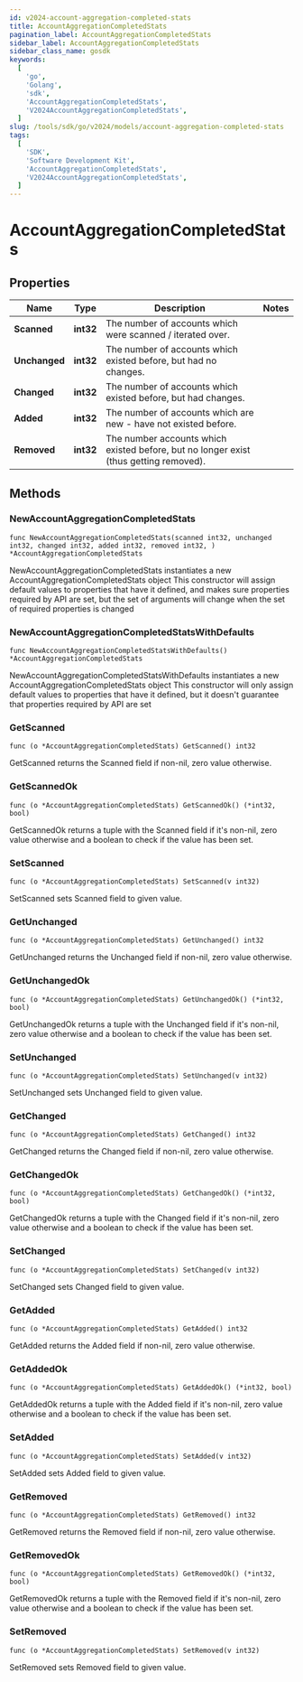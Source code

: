 ```yaml
---
id: v2024-account-aggregation-completed-stats
title: AccountAggregationCompletedStats
pagination_label: AccountAggregationCompletedStats
sidebar_label: AccountAggregationCompletedStats
sidebar_class_name: gosdk
keywords:
  [
    'go',
    'Golang',
    'sdk',
    'AccountAggregationCompletedStats',
    'V2024AccountAggregationCompletedStats',
  ]
slug: /tools/sdk/go/v2024/models/account-aggregation-completed-stats
tags:
  [
    'SDK',
    'Software Development Kit',
    'AccountAggregationCompletedStats',
    'V2024AccountAggregationCompletedStats',
  ]
---
```


# AccountAggregationCompletedStats

## Properties

| Name | Type | Description | Notes |
| --- | --- | --- | --- |
| **Scanned** | **int32** | The number of accounts which were scanned / iterated over. |
| **Unchanged** | **int32** | The number of accounts which existed before, but had no changes. |
| **Changed** | **int32** | The number of accounts which existed before, but had changes. |
| **Added** | **int32** | The number of accounts which are new - have not existed before. |
| **Removed** | **int32** | The number accounts which existed before, but no longer exist (thus getting removed). |

## Methods

### NewAccountAggregationCompletedStats

`func NewAccountAggregationCompletedStats(scanned int32, unchanged int32, changed int32, added int32, removed int32, ) *AccountAggregationCompletedStats`

NewAccountAggregationCompletedStats instantiates a new AccountAggregationCompletedStats object This constructor will assign default values to properties that have it defined, and makes sure properties required by API are set, but the set of arguments will change when the set of required properties is changed

### NewAccountAggregationCompletedStatsWithDefaults

`func NewAccountAggregationCompletedStatsWithDefaults() *AccountAggregationCompletedStats`

NewAccountAggregationCompletedStatsWithDefaults instantiates a new AccountAggregationCompletedStats object This constructor will only assign default values to properties that have it defined, but it doesn't guarantee that properties required by API are set

### GetScanned

`func (o *AccountAggregationCompletedStats) GetScanned() int32`

GetScanned returns the Scanned field if non-nil, zero value otherwise.

### GetScannedOk

`func (o *AccountAggregationCompletedStats) GetScannedOk() (*int32, bool)`

GetScannedOk returns a tuple with the Scanned field if it's non-nil, zero value otherwise and a boolean to check if the value has been set.

### SetScanned

`func (o *AccountAggregationCompletedStats) SetScanned(v int32)`

SetScanned sets Scanned field to given value.

### GetUnchanged

`func (o *AccountAggregationCompletedStats) GetUnchanged() int32`

GetUnchanged returns the Unchanged field if non-nil, zero value otherwise.

### GetUnchangedOk

`func (o *AccountAggregationCompletedStats) GetUnchangedOk() (*int32, bool)`

GetUnchangedOk returns a tuple with the Unchanged field if it's non-nil, zero value otherwise and a boolean to check if the value has been set.

### SetUnchanged

`func (o *AccountAggregationCompletedStats) SetUnchanged(v int32)`

SetUnchanged sets Unchanged field to given value.

### GetChanged

`func (o *AccountAggregationCompletedStats) GetChanged() int32`

GetChanged returns the Changed field if non-nil, zero value otherwise.

### GetChangedOk

`func (o *AccountAggregationCompletedStats) GetChangedOk() (*int32, bool)`

GetChangedOk returns a tuple with the Changed field if it's non-nil, zero value otherwise and a boolean to check if the value has been set.

### SetChanged

`func (o *AccountAggregationCompletedStats) SetChanged(v int32)`

SetChanged sets Changed field to given value.

### GetAdded

`func (o *AccountAggregationCompletedStats) GetAdded() int32`

GetAdded returns the Added field if non-nil, zero value otherwise.

### GetAddedOk

`func (o *AccountAggregationCompletedStats) GetAddedOk() (*int32, bool)`

GetAddedOk returns a tuple with the Added field if it's non-nil, zero value otherwise and a boolean to check if the value has been set.

### SetAdded

`func (o *AccountAggregationCompletedStats) SetAdded(v int32)`

SetAdded sets Added field to given value.

### GetRemoved

`func (o *AccountAggregationCompletedStats) GetRemoved() int32`

GetRemoved returns the Removed field if non-nil, zero value otherwise.

### GetRemovedOk

`func (o *AccountAggregationCompletedStats) GetRemovedOk() (*int32, bool)`

GetRemovedOk returns a tuple with the Removed field if it's non-nil, zero value otherwise and a boolean to check if the value has been set.

### SetRemoved

`func (o *AccountAggregationCompletedStats) SetRemoved(v int32)`

SetRemoved sets Removed field to given value.
